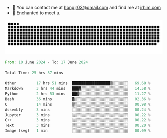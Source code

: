 - 📧 You can contact me at hongjr03@gmail.com and find me at [jrhim.com](https://jrhim.com/)
- 💜 Enchanted to meet u.

![snake_animation](https://raw.githubusercontent.com/hongjr03/hongjr03/output/github-contribution-grid-snake.svg)

<!--START_SECTION:waka-->

```rust
From: 10 June 2024 - To: 17 June 2024

Total Time: 25 hrs 37 mins

Other         17 hrs 51 mins  █████████████████▒░░░░░░░   69.68 %
Markdown      3 hrs 44 mins   ███▓░░░░░░░░░░░░░░░░░░░░░   14.58 %
Python        2 hrs 53 mins   ██▓░░░░░░░░░░░░░░░░░░░░░░   11.27 %
Bash          36 mins         ▓░░░░░░░░░░░░░░░░░░░░░░░░   02.36 %
C             14 mins         ▒░░░░░░░░░░░░░░░░░░░░░░░░   00.98 %
Assembly      3 mins          ░░░░░░░░░░░░░░░░░░░░░░░░░   00.24 %
Jupyter       3 mins          ░░░░░░░░░░░░░░░░░░░░░░░░░   00.22 %
C++           3 mins          ░░░░░░░░░░░░░░░░░░░░░░░░░   00.22 %
Text          3 mins          ░░░░░░░░░░░░░░░░░░░░░░░░░   00.20 %
Image (svg)   1 min           ░░░░░░░░░░░░░░░░░░░░░░░░░   00.09 %
```

<!--END_SECTION:waka-->
